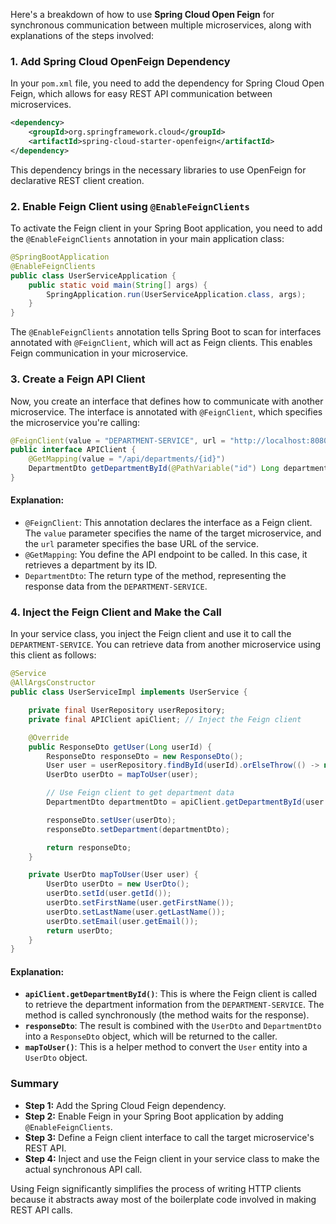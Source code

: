 Here's a breakdown of how to use **Spring Cloud Open Feign** for synchronous communication between multiple microservices, along with explanations of the steps involved:
 
### 1. **Add Spring Cloud OpenFeign Dependency**
In your `pom.xml` file, you need to add the dependency for Spring Cloud Open Feign, which allows for easy REST API communication between microservices.

```xml
<dependency>
    <groupId>org.springframework.cloud</groupId>
    <artifactId>spring-cloud-starter-openfeign</artifactId>
</dependency>
```
This dependency brings in the necessary libraries to use OpenFeign for declarative REST client creation.

### 2. **Enable Feign Client using `@EnableFeignClients`**
To activate the Feign client in your Spring Boot application, you need to add the `@EnableFeignClients` annotation in your main application class:

```java
@SpringBootApplication
@EnableFeignClients
public class UserServiceApplication {
    public static void main(String[] args) {
        SpringApplication.run(UserServiceApplication.class, args);
    }
}
```
The `@EnableFeignClients` annotation tells Spring Boot to scan for interfaces annotated with `@FeignClient`, which will act as Feign clients. This enables Feign communication in your microservice.

### 3. **Create a Feign API Client**
Now, you create an interface that defines how to communicate with another microservice. The interface is annotated with `@FeignClient`, which specifies the microservice you're calling:

```java
@FeignClient(value = "DEPARTMENT-SERVICE", url = "http://localhost:8080")
public interface APIClient {
    @GetMapping(value = "/api/departments/{id}")
    DepartmentDto getDepartmentById(@PathVariable("id") Long departmentId);
}
```
#### Explanation:
- `@FeignClient`: This annotation declares the interface as a Feign client. The `value` parameter specifies the name of the target microservice, and the `url` parameter specifies the base URL of the service.
- `@GetMapping`: You define the API endpoint to be called. In this case, it retrieves a department by its ID.
- `DepartmentDto`: The return type of the method, representing the response data from the `DEPARTMENT-SERVICE`.

### 4. **Inject the Feign Client and Make the Call**
In your service class, you inject the Feign client and use it to call the `DEPARTMENT-SERVICE`. You can retrieve data from another microservice using this client as follows:

```java
@Service
@AllArgsConstructor
public class UserServiceImpl implements UserService {

    private final UserRepository userRepository;
    private final APIClient apiClient; // Inject the Feign client

    @Override
    public ResponseDto getUser(Long userId) {
        ResponseDto responseDto = new ResponseDto();
        User user = userRepository.findById(userId).orElseThrow(() -> new ResourceNotFoundException("User not found"));
        UserDto userDto = mapToUser(user);

        // Use Feign client to get department data
        DepartmentDto departmentDto = apiClient.getDepartmentById(user.getDepartmentId());

        responseDto.setUser(userDto);
        responseDto.setDepartment(departmentDto);

        return responseDto;
    }

    private UserDto mapToUser(User user) {
        UserDto userDto = new UserDto();
        userDto.setId(user.getId());
        userDto.setFirstName(user.getFirstName());
        userDto.setLastName(user.getLastName());
        userDto.setEmail(user.getEmail());
        return userDto;
    }
}
```
#### Explanation:
- **`apiClient.getDepartmentById()`**: This is where the Feign client is called to retrieve the department information from the `DEPARTMENT-SERVICE`. The method is called synchronously (the method waits for the response).
- **`responseDto`**: The result is combined with the `UserDto` and `DepartmentDto` into a `ResponseDto` object, which will be returned to the caller.
- **`mapToUser()`**: This is a helper method to convert the `User` entity into a `UserDto` object.

### Summary
- **Step 1:** Add the Spring Cloud Feign dependency.
- **Step 2:** Enable Feign in your Spring Boot application by adding `@EnableFeignClients`.
- **Step 3:** Define a Feign client interface to call the target microservice's REST API.
- **Step 4:** Inject and use the Feign client in your service class to make the actual synchronous API call.

Using Feign significantly simplifies the process of writing HTTP clients because it abstracts away most of the boilerplate code involved in making REST API calls.